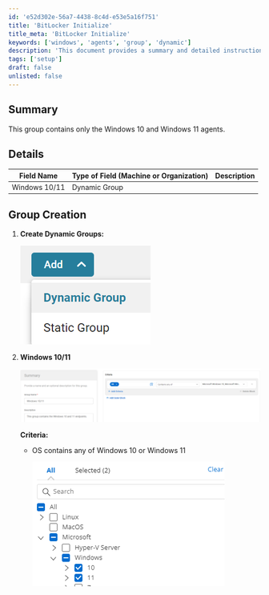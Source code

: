 ```yaml
---
id: 'e52d302e-56a7-4438-8c4d-e53e5a16f751'
title: 'BitLocker Initialize'
title_meta: 'BitLocker Initialize'
keywords: ['windows', 'agents', 'group', 'dynamic']
description: 'This document provides a summary and detailed instructions on creating dynamic groups specifically for Windows 10 and Windows 11 agents, including the necessary criteria for group creation.'
tags: ['setup']
draft: false
unlisted: false
---
```


## Summary

This group contains only the Windows 10 and Windows 11 agents.

## Details

| Field Name      | Type of Field (Machine or Organization) | Description |
|------------------|-----------------------------------------|-------------|
| Windows 10/11    | Dynamic Group                           |             |

## Group Creation

1. **Create Dynamic Groups:**

   ![Dynamic Groups](../../../static/img/BitLocker-Initialize/image_1.png)

2. **Windows 10/11**

   ![Windows 10/11](../../../static/img/BitLocker-Initialize/image_2.png)

   **Criteria:**

   - OS contains any of Windows 10 or Windows 11  
   
     ![Criteria](../../../static/img/BitLocker-Initialize/image_3.png)



